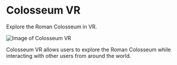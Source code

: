 # Colosseum VR

Explore the Roman Colosseum in VR.

![Image of Colosseum VR](https://cloud.githubusercontent.com/assets/17284403/18498509/c13ca410-79eb-11e6-824e-1d53abe928c2.png)

Colosseum VR allows users to explore the Roman Colosseum while interacting with other users from around the world.

